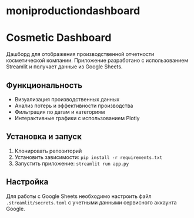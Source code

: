 # moniproductiondashboard

# Cosmetic Dashboard

Дашборд для отображения производственной отчетности косметической компании. Приложение разработано с использованием Streamlit и получает данные из Google Sheets.

## Функциональность

- Визуализация производственных данных
- Анализ потерь и эффективности производства
- Фильтрация по датам и категориям
- Интерактивные графики с использованием Plotly

## Установка и запуск

1. Клонировать репозиторий
2. Установить зависимости: `pip install -r requirements.txt`
3. Запустить приложение: `streamlit run app.py`

## Настройка

Для работы с Google Sheets необходимо настроить файл `.streamlit/secrets.toml` с учетными данными сервисного аккаунта Google. 